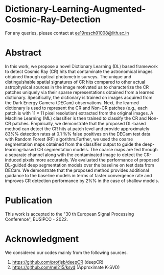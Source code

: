 # Dictionary-Learning-Augmented-Cosmic-Ray-Detection
For any queries, please contact at ee19resch01008@iith.ac.in

# Abstract
In this work, we propose a novel Dictionary Learning (DL) based framework to detect Cosmic Ray (CR) hits that contaminate the astronomical images obtained through optical photometric surveys. The unique and distinguishable spatial signatures of CR hits compared to other actual astrophysical sources in the image motivated us to characterize the CR patches uniquely via their sparse representations obtained from a learned dictionary. Specifically, the dictionary is trained on images acquired from the Dark Energy Camera (DECam) observations. Next, the learned dictionary is used to represent the CR and Non-CR patches (e.g., each patch is with $11 \times 11$ pixel resolution) extracted from the original images. A Machine Learning (ML) classifier is then trained to classify the CR and Non-CR patches. Empirically, we demonstrate that the proposed DL-based method can detect the CR hits at patch level and provide approximately $83\%$% detection rates at 0.1 $\%$% false positives on the DECam test data with Random Forest (RF) algorithm.Further, we used the coarse segmentation maps obtained from the classifier output to guide the deep-learning-based CR segmentation models. The coarse maps are fed through a separate channel along with the contaminated image to detect the CR-induced pixels more accurately. We evaluated the performance of proposed DL-guided deep segmentation models over the baseline on test data from DECam. We demonstrate that the proposed method provides additional guidance to the baseline models in terms of faster convergence rate and improves CR detection performance by $2\%$% in the case of shallow models. 

# Publication
This work is accepted to the "30 th European Signal Processing Conference", EUSIPCO - 2022.

# Acknowledgment
We considered our codes mainly from the following sources.
1. https://github.com/profjsb/deepCR (deepCR)
2. https://github.com/nel215/ksvd (Approximate K-SVD)
